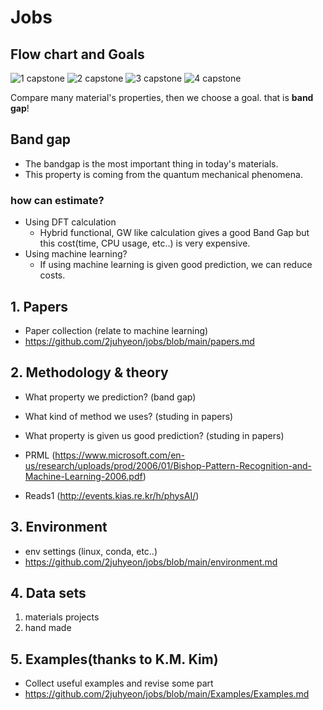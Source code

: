# Jobs

## Flow chart and Goals

![1 capstone](https://user-images.githubusercontent.com/64780986/167266161-166e5212-bd53-4307-b3ef-8b16bbe8c319.PNG)
![2 capstone](https://user-images.githubusercontent.com/64780986/167266162-dc59d176-a8c7-467e-906c-3bef145db682.PNG)
![3 capstone](https://user-images.githubusercontent.com/64780986/167266170-a8644912-ed00-48b4-b341-fe994a5788e5.PNG)
![4 capstone](https://user-images.githubusercontent.com/64780986/167293520-6fecb57e-f761-47cf-9b5d-c1ec34462819.PNG)

Compare many material's properties, then we choose a goal. that is **band gap**!

## Band gap
  - The bandgap is the most important thing in today's materials.
  - This property is coming from the quantum mechanical phenomena.
### how can estimate?
  - Using DFT calculation
    - Hybrid functional, GW like calculation gives a good Band Gap but this cost(time, CPU usage, etc..) is very expensive.
  - Using machine learning?
    - If using machine learning is given good prediction, we can reduce costs.
    
## 1. Papers
  - Paper collection (relate to machine learning)
  - https://github.com/2juhyeon/jobs/blob/main/papers.md

## 2. Methodology & theory
  - What property we prediction? (band gap)
  - What kind of method we uses? (studing in papers)
  - What property is given us good prediction? (studing in papers)

  - PRML (https://www.microsoft.com/en-us/research/uploads/prod/2006/01/Bishop-Pattern-Recognition-and-Machine-Learning-2006.pdf)
  - Reads1 (http://events.kias.re.kr/h/physAI/)

## 3. Environment
  - env settings (linux, conda, etc..)
  - https://github.com/2juhyeon/jobs/blob/main/environment.md
  
## 4. Data sets
  1. materials projects
  2. hand made

## 5. Examples(thanks to K.M. Kim)
  - Collect useful examples and revise some part
  - https://github.com/2juhyeon/jobs/blob/main/Examples/Examples.md
